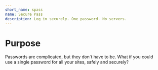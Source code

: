 ```yaml
---
short_name: spass
name: Secure Pass
description: Log in securely. One password. No servers.
---
```

# Purpose
Passwords are complicated, but they don't have to be. What if you could use a single password for all your sites, safely and securely?
